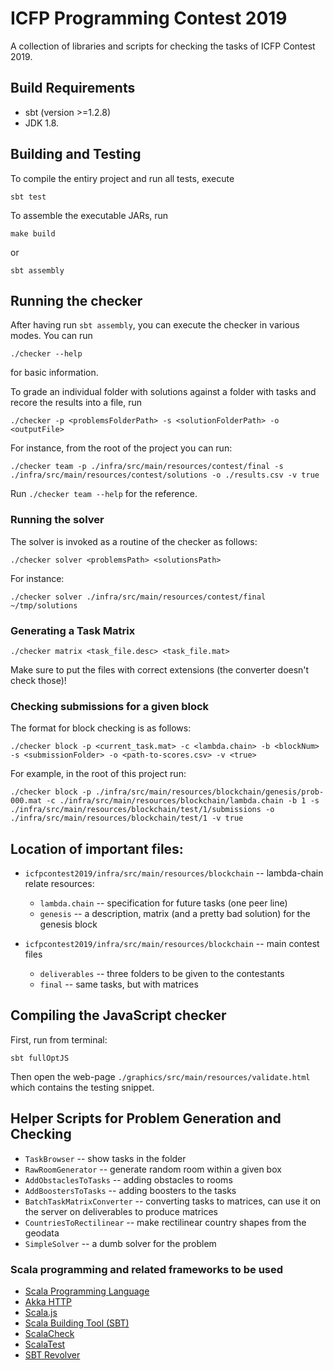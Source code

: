 # ICFP Programming Contest 2019

A collection of libraries and scripts for checking the tasks of ICFP Contest 2019.

## Build Requirements

* sbt (version >=1.2.8)
* JDK 1.8.

## Building and Testing

To compile the entiry project and run all tests, execute

```
sbt test
```

To assemble the executable JARs, run

```
make build
```

or

```
sbt assembly
```

## Running the checker

After having run `sbt assembly`, you can execute the checker in various modes. You can run 

```
./checker --help
``` 

for basic information. 

To grade an individual folder with solutions against a folder with tasks and recore the results into a file, run

```
./checker -p <problemsFolderPath> -s <solutionFolderPath> -o <outputFile> 
```

For instance, from the root of the project you can run:

```
./checker team -p ./infra/src/main/resources/contest/final -s ./infra/src/main/resources/contest/solutions -o ./results.csv -v true
```

Run `./checker team --help` for the reference.

### Running the solver

The solver is invoked as a routine of the checker as follows:

```
./checker solver <problemsPath> <solutionsPath>
```

For instance:

```
./checker solver ./infra/src/main/resources/contest/final ~/tmp/solutions
```

### Generating a Task Matrix

```
./checker matrix <task_file.desc> <task_file.mat>
```

Make sure to put the files with correct extensions (the converter doesn't check those)!

### Checking submissions for a given block

The format for block checking is as follows:

```
./checker block -p <current_task.mat> -c <lambda.chain> -b <blockNum> -s <submissionFolder> -o <path-to-scores.csv> -v <true>
```

For example, in the root of this project run:

```
./checker block -p ./infra/src/main/resources/blockchain/genesis/prob-000.mat -c ./infra/src/main/resources/blockchain/lambda.chain -b 1 -s ./infra/src/main/resources/blockchain/test/1/submissions -o ./infra/src/main/resources/blockchain/test/1 -v true
```

## Location of important files:

* `icfpcontest2019/infra/src/main/resources/blockchain` -- lambda-chain relate resources:
  * `lambda.chain` -- specification for future tasks (one peer line)
  * `genesis` -- a description, matrix (and a pretty bad solution) for the genesis block

* `icfpcontest2019/infra/src/main/resources/blockchain` -- main contest files  
  * `deliverables` -- three folders to be given to the contestants
  * `final` -- same tasks, but with matrices


## Compiling the JavaScript checker

First, run from terminal:

```
sbt fullOptJS
``` 

Then open the web-page `./graphics/src/main/resources/validate.html` which contains the testing snippet.

## Helper Scripts for Problem Generation and Checking

* `TaskBrowser` -- show tasks in the folder
* `RawRoomGenerator` -- generate random room within a given box
* `AddObstaclesToTasks` -- adding obstacles to rooms
* `AddBoostersToTasks` -- adding boosters to the tasks
* `BatchTaskMatrixConverter` -- converting tasks to matrices, can use it on the server on deliverables to produce matrices
* `CountriesToRectilinear` -- make rectilinear country shapes from the geodata
* `SimpleSolver` -- a dumb solver for the problem


### Scala programming and related frameworks to be used

* [Scala Programming Language](http://www.scala-lang.org/)
* [Akka HTTP](https://doc.akka.io/docs/akka-http/current/introduction.html)
* [Scala.js](http://www.lihaoyi.com/hands-on-scala-js/)
* [Scala Building Tool (SBT)](http://www.scala-sbt.org/)
* [ScalaCheck](https://scalacheck.org/)
* [ScalaTest](http://www.scalatest.org/)
* [SBT Revolver](https://github.com/spray/sbt-revolver)


